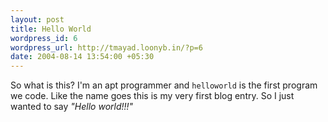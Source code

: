 ```yaml
--- 
layout: post
title: Hello World
wordpress_id: 6
wordpress_url: http://tmayad.loonyb.in/?p=6
date: 2004-08-14 13:54:00 +05:30
---
```

<p>
So what is this? I'm an apt programmer and <code>helloworld</code> is the first program we code. Like the name goes this is my very first blog entry. So I just wanted to say <em>"Hello world!!!"</em>
</p>
